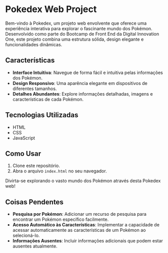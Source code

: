 # Pokedex Web Project

Bem-vindo à Pokedex, um projeto web envolvente que oferece uma experiência interativa para explorar o fascinante mundo dos Pokémon. Desenvolvido como parte do Bootcamp de Front End da Digital Innovation One, este projeto combina uma estrutura sólida, design elegante e funcionalidades dinâmicas.

## Características

- **Interface Intuitiva**: Navegue de forma fácil e intuitiva pelas informações dos Pokémon.
- **Design Responsivo**: Uma aparência elegante em dispositivos de diferentes tamanhos.
- **Detalhes Abundantes**: Explore informações detalhadas, imagens e características de cada Pokémon.

## Tecnologias Utilizadas

- HTML
- CSS
- JavaScript

## Como Usar

1. Clone este repositório.
2. Abra o arquivo `index.html` no seu navegador.

Divirta-se explorando o vasto mundo dos Pokémon através desta Pokedex web!

## Coisas Pendentes

- **Pesquisa por Pokémon**: Adicionar um recurso de pesquisa para encontrar um Pokémon específico facilmente.
- **Acesso Automático às Características**: Implementar a capacidade de acessar automaticamente as características de um Pokémon ao selecioná-lo.
- **Informações Ausentes**: Incluir informações adicionais que podem estar ausentes atualmente.
